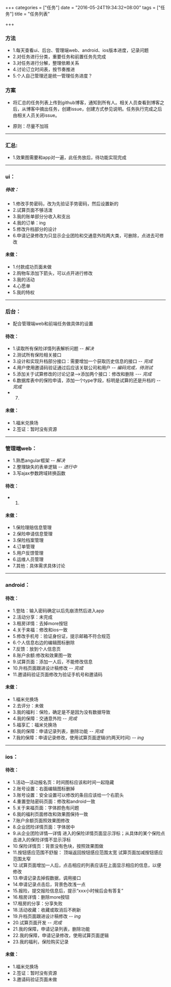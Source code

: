 +++
categories = ["任务"] 
date = "2016-05-24T19:34:32+08:00"
tags = ["任务"]
title = "任务列表"

+++

### **方法**

- 1.每天查看ui、后台、管理端web、android、ios版本进度，记录问题
- 2.对任务进行分类，重要任务和前置任务先完成
- 3.对任务进行分解，整理依赖关系
- 4.讨论订立时间表，按节奏推进
- 5.个人自己管理还是统一管理任务进度？

### **方案**

- 将汇总的任务列表上传到github博客，通知到所有人。相关人员查看到博客之后，从博客中摘出任务，创建issue，创建方式参见说明。任务执行完成之后由相关人员关闭issue。

- 原则：尽量不加班

***

### **汇总:**
- 1.效果图需要和app对一遍，此任务放后，待功能实现完成

***

### **ui：**

##### **待改：**

- 1.修改手势密码，改为先验证手势密码，然后设置新的
- 2.试算页面不够活泼
- 3.我的账单部分分收入和支出
- 4.我的订单：ing
- 5.修改升档部分的设计
- 6.申请记录修改为只显示企业团险和交通意外险两大类，可删除，点进去可修改

#### **未做：**

- 1.付款成功页面未做
- 2.购物车添加下箭头，可以点开进行修改
- 3.我的活动
- 4.心愿单
- 5.我的特权

***

### **后台：**

- 配合管理端web和前端任务做具体的设置

#### **待改：**

- 1.读取所有保险详情列表解析问题  --  *解决*
- 2.测试所有保险相关接口
- 3.设计和实现升档部分接口：需要增加一个获取历史信息的接口  --  *完成*
- 4.用户使用邀请码验证通过后应该关联公司和用户  --  *编码完成，待测试*
- 5.添加关于试算修改的讨论记录—>添加两个接口：修改和删除  ---  *完成*
- 6.数据库表中的保险申请，添加一个type字段，标明是试算的还是升档的  --  *完成*
- 7.

#### **未做：**

- 1.福米兑换场
- 2.签证：暂时没有资源

***

### **管理端web：**

- 1.熟悉angular框架 -- *解决*
- 2.整理缺失的表单逻辑 -- *进行中*
- 3.写ajax参数跨域转换函数

#### **待改：**

- 1.

#### **未做：**

- 1.保险理赔信息管理
- 2.保险申请信息管理
- 3.保险档案管理
- 4.订单管理
- 5.用户反馈管理
- 6.运维人员管理
- 7.其他：具体需求具体讨论

***

### **android：**

#### **待改：**

- 1.登陆：输入密码确定以后先崩溃然后进入app
- 2.活动分享：未完成
- 3.租房详情：去掉more按钮
- 4.关于来福：修改和ios一致
- 5.修改手机号：验证身份证，提示邮箱不符合规范
- 6.个人信息右边的编辑图标删除
- 7.反馈：放到个人信息页
- 8.账户余额:修改和效果图一致
- 9.试算页面：添加一人后，不能修改信息
- 10.升档页面跟进设计稿修改 -- *完成*
- 11.邀请码验证页面修改为验证手机号和邀请码

#### **未做：**

- 1.福米兑换场
- 2.去评分：未做
- 3.我的福利：保险，确定是不是因为没有数据导致
- 4.我的保障：交通意外险 -- *完成*
- 5.福享汇：福米兑换场
- 6.我的保障：申请记录列表，删除功能 -- *完成*
- 7.我的保障：申请记录修改，使用试算页面逻辑(约两天时间) -- *ing*

***

### **ios：**

#### **待改：**

- 1.活动—活动报名页：时间图标应该和时间一起隐藏
- 2.账号设置：右面编辑图标删掉
- 3.账号设置：安全设置可以修改的条目应该给一个右箭头
- 4.重置登陆密码页面：修改和android一致
- 5.关于来福页面：字体颜色有问题
- 6.我的福利页面修改和效果图保持一致
- 7.账户余额页面照效果图修改
- 8.企业团险详情页面：字体居中
- 9.从企业团险详情—详情 进入的保险详情页面显示浮标；从具体的某个保险点击进入的保险详情不显示浮标
- 10.保险详情页：背景没有色块，按照效果图做
- 11.按钮感应范围不舒服：
  顶端返回按钮感应范围太宽
  试算页面加减按钮感应范围太窄
- 12.试算页面增加一人后，点击相应的列表应该在上面显示相应的信息，以便修改
- 13.申请记录去掉假数据，调用接口
- 14.申请记录点击后，背景色改浅一点
- 15.报险，提交报险信息后，提示“xxx小时候后会有答复”
- 16.租房详情：删除more按钮
- 17.租房的分享：分享失败
- 18.活动收藏：收藏或取消后不刷新
- 19.升档页面跟进设计稿修改 -- *ing*
- 20.试算页面开发 -- *完成*
- 21.我的保障，申请记录列表，删除功能
- 22.我的保障，申请记录修改，使用试算页面逻辑
- 23.我的福利，保险购买记录

#### **未做：**

- 1.福米兑换场
- 2.签证：暂时没有资源
- 3.邀请码验证页面未做
